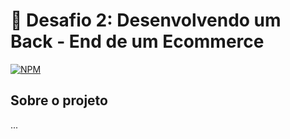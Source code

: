 # 🚀 Desafio 2: Desenvolvendo um Back - End de um Ecommerce
[![NPM](https://img.shields.io/npm/l/react)](https://github.com/pedrohf0001/dscommerce/blob/main/LICENSE) 

## Sobre o projeto
...

